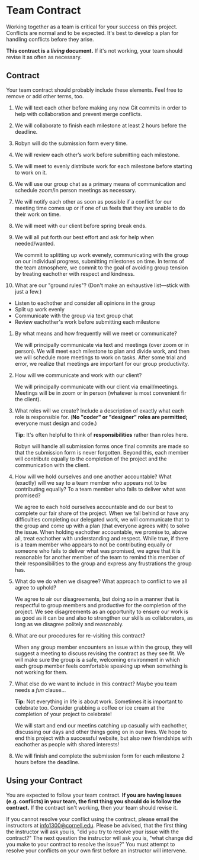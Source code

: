 # Team Contract

Working together as a team is critical for your success on this project. Conflicts are normal and to be expected. It's best to develop a plan for handling conflicts before they arise.

**This contract is a _living_ document.** If it's not working, your team should revise it as often as necessary.

## Contract

Your team contract should probably include these elements. Feel free to remove or add other terms, too.

1. We will text each other before making any new Git commits in order to help with collaboration and prevent merge conflicts.
2. We will collaborate to finish each milestone at least 2 hours before the deadline.
3. Robyn will do the submission form every time.
4. We will review each other’s work before submitting each milestone.
5. We will meet to evenly distribute work for each milestone before starting to work on it.
6. We will use our group chat as a primary means of communication and schedule zoom/in person meetings as necessary.
7. We will notify each other as soon as possible if a conflict for our meeting time comes up or if one of us feels that they are unable to do their work on time.
8. We will meet with our client before spring break ends.
9. We will all put forth our best effort and ask for help when needed/wanted.

    We commit to splitting up work evenely, communicating with the group on our individual progress, submitting milestones on time. In terms of the team atmosphere, we commit to the goal of avoiding group tension by treating eachother with respect and kindness.

10. What are our "ground rules"? (Don't make an exhaustive list—stick with just a few.)

- Listen to eachother and consider all opinions in the group
- Split up work evenly
- Communicate with the group via text group chat
- Review eachother's work before submitting each milestone


1. By what means and how frequently will we meet or communicate?

    We will principally communicate via text and meetings (over zoom or in person). We will meet each milestone to plan and divide work, and then we will schedule more meetings to work on tasks. After some trial and error, we realize that meetings are important for our group productivity. 


2. How will we communicate and work with our client?

    We will principally communicate with our client via email/meetings. Meetings will be in zoom or in person (whatever is most convenient fir the client).


4. What roles will we create? Include a description of exactly what each role is responsible for. (**No "coder" or "designer" roles are permitted;** everyone must design and code.)

    **Tip:** It's often helpful to think of **responsibilities** rather than roles here.

    Robyn will handle all submission forms once final commits are made so that the submission form is never forgotten. Beyond this, each member will contribute equally to the completion of the project and the communication with the client.


5. How will we hold ourselves and one another accountable? What (exactly) will we say to a team member who appears not to be contributing equally? To a team member who fails to deliver what was promised?

    We agree to each hold ourselves accountable and do our best to complete our fair share of the project. When we fall behind or have any difficulties completing our delegated work, we will communicate that to the group and come up with a plan (that everyone agrees with) to solve the issue. When holding eachother accountable, we promise to, above all, treat eachother with understanding and respect. While true, if there is a team member who appears to not be contributing equally or someone who fails to deliver what was promised, we agree that it is reasonable for another member of the team to remind this member of their responsibilities to the group and express any frustrations the group has.


6. What do we do when we disagree? What approach to conflict to we all agree to uphold?

    We agree to air our disagreements, but doing so in a manner that is respectful to group members and productive for the completion of the project. We see disagreements as an opportunity to ensure our work is as good as it can be and also to strengthen our skills as collaborators, as long as we disagree politely and reasonably.


7. What are our procedures for re-visiting this contract?

    When any group member encounters an issue within the group, they will suggest a meeting to discuss revising the contract as they see fit. We will make sure the group is a safe, welcoming environment in which each group member feels comfortable speaking up when something is not working for them.


8. What else do we want to include in this contract? Maybe you team needs a _fun_ clause...

    **Tip:** Not everything in life is about work. Sometimes it is important to celebrate too. Consider grabbing a coffee or ice cream at the completion of your project to celebrate!

    We will start and end our meetins catching up casually with eachother, discussing our days and other things going on in our lives. We hope to end this project with a successful website, but also new friendships with eachother as people with shared interests!

9. We will finish and complete the submission form for each milestone 2 hours before the deadline.


## Using your Contract

You are expected to follow your team contract. **If you are having issues (e.g. conflicts) in your team, the first thing you should do is follow the contract.** If the contract isn't working, then your team should revise it.

If you cannot resolve your conflict using the contract, please email the instructors at <info1300@cornell.edu>. Please be advised, that the first thing the instructor will ask you is, "did you try to resolve your issue with the contract?" The next question the instructor will ask you is, "what change did you make to your contract to resolve the issue?" You must attempt to resolve your conflicts on your own first before an instructor will intervene.
